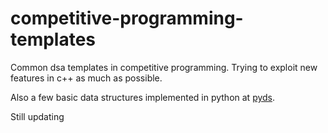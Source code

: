 # competitive-programming-templates

Common dsa templates in competitive programming. Trying to exploit new features in c++ as much as possible.

Also a few basic data structures implemented in python at [pyds](https://github.com/NekoYellow/competitive-programming-templates/tree/main/pyds).

Still updating